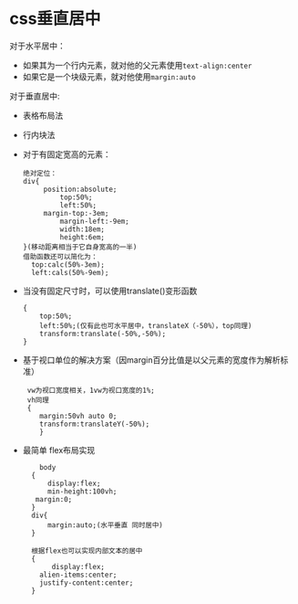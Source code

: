 # css垂直居中
		  
   对于水平居中：

 * 如果其为一个行内元素，就对他的父元素使用`text-align:center`
 * 如果它是一个块级元素，就对他使用`margin:auto`

对于垂直居中:
 
  * 表格布局法   
  * 行内块法
  * 对于有固定宽高的元素：
	  
		绝对定位：
		div{
	         position:absolute;
             	 top:50%;
                 left:50%;
	         margin-top:-3em;
                 margin-left:-9em;
                 width:18em;
                 height:6em;
	    }(移动距离相当于它自身宽高的一半)
        借助函数还可以简化为：
          top:calc(50%-3em);
          left:cals(50%-9em);
  
  * 当没有固定尺寸时，可以使用translate()变形函数
  	
		{
          	top:50%;
          	left:50%;(仅有此也可水平居中，translateX（-50%），top同理)
          	transform:translate(-50%,-50%);
        }

 * 基于视口单位的解决方案（因margin百分比值是以父元素的宽度作为解析标准）
 
		vw为视口宽度相关，1vw为视口宽度的1%;
        vh同理
        {
           margin:50vh auto 0;
           transform:translateY(-50%);     
           }

* 最简单 flex布局实现
    
		  body
		{
          	display:flex;
          	min-height:100vh;
		 margin:0;
		}
		div{
      	 	margin:auto;(水平垂直 同时居中)
		}

		根据flex也可以实现内部文本的居中
		{
         	 display:flex;
		  alien-items:center;
		  justify-content:center;
		}
      
